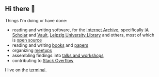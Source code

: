 ## Hi there 👋

Things I'm doing or have done:

* reading and writing software, for the [Internet Archive](https://archive.org), specifically [IA Scholar](https://en.wikipedia.org/wiki/Internet_Archive_Scholar) and [Vault](https://support.archive-it.org/hc/en-us/articles/7581641831956-Vault), [Leipzig University Library](https://en.wikipedia.org/wiki/Leipzig_University_Library) and others, most of which is [open source](https://github.com/miku)
* reading and writing [books](https://openlibrary.org/authors/OL7497124A/Martin_Czygan) and [papers](https://scholar.google.de/citations?user=7gueY4EAAAAJ)
* organizing [meetups](https://golangleipzig.space)
* assembling findings into [talks and workshops](https://github.com/miku/workshops)
* contributing to [Stack Overflow](https://stackoverflow.com/users/89391/miku?tab=profile)

I live on the [terminal](https://web.stanford.edu/class/cs81n/command.txt).

